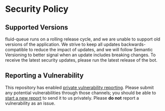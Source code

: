 # Security Policy

## Supported Versions

fluid-queue runs on a rolling release cycle, and we are unable to support old versions of the application. We strive to keep all updates backwards-compatible to reduce the impact of updates, and we will follow Semantic Versioning to better signal when an update includes breaking changes. To receive the latest security updates, please run the latest release of the bot.

## Reporting a Vulnerability

This repository has enabled [private vulnerability reporting](<[link](https://docs.github.com/en/code-security/security-advisories/guidance-on-reporting-and-writing/privately-reporting-a-security-vulnerability)>). Please submit any potential vulnerabilities through those channels; you should be able to [start a new report](https://github.com/fluid-queue/fluid-queue/security/advisories/new) to send it to us privately. Please **do not** report a vulnerability as an issue.
